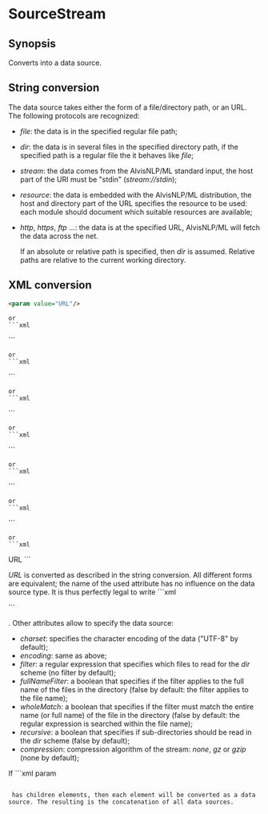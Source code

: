 <h1 class="converter">SourceStream</h1>

## Synopsis

Converts into a data source.

## String conversion

The data source takes either the form of a file/directory path, or an URL. The following protocols are recognized:
  
* *file*: the data is in the specified regular file path;
* *dir*: the data is in several files in the specified directory path, if the specified path is a regular file the it behaves like *file*;
* *stream*: the data comes from the AlvisNLP/ML standard input, the host part of the URI must be "stdin" (*stream://stdin*);
* *resource*: the data is embedded with the AlvisNLP/ML distribution, the host and directory part of the URL specifies the resource to be used: each module should document which suitable resources are available;
* *http*, *https*, *ftp* ...: the data is at the specified URL, AlvisNLP/ML will fetch the data across the net.


  If an absolute or relative path is specified, then *dir* is assumed.
  Relative paths are relative to the current working directory.
  

## XML conversion

```xml
<param value="URL"/>
```


	or
	```xml
<param file="URL"/>
```


	or
	```xml
<param path="URL"/>
```


	or
	```xml
<param url="URL"/>
```


	or
	```xml
<param href="URL"/>
```


	or
	```xml
<param dir="URL"/>
```


	or
	```xml
<param resource="URL"/>
```


	or
	```xml
<param>URL</param>
```

*URL* is converted as described in the string conversion.
	All different forms are equivalent; the name of the used attribute has no influence on the data source type.
	It is thus perfectly legal to write ```xml
<param resource="dir:///path/to/dir"/>
```

.
	Other attributes allow to specify the data source:
	
* *charset*: specifies the character encoding of the data ("UTF-8" by default);
* *encoding*: same as above;
* *filter*: a regular expression that specifies which files to read for the *dir* scheme (no filter by default);
* *fullNameFilter*: a boolean that specifies if the filter applies to the full name of the files in the directory (false by default: the filter applies to the file name);
* *wholeMatch*: a boolean that specifies if the filter must match the entire name (or full name) of the file in the directory (false by default: the regular expression is searched within the file name);
* *recursive*: a boolean that specifies if sub-directories should be read in the *dir* scheme (false by default);
* *compression*: compression algorithm of the stream: *none*, *gz* or *gzip* (none by default);



If ```xml
param
```

 has children elements, then each element will be converted as a data source. The resulting is the concatenation of all data sources.

